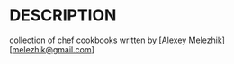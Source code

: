 DESCRIPTION
===========

collection of chef cookbooks written by [Alexey Melezhik][melezhik@gmail.com]
  
